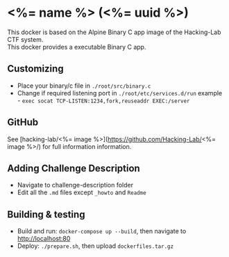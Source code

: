 # <%= name %> (<%= uuid %>)
This docker is based on the Alpine Binary C app image of the Hacking-Lab CTF system.  
This docker provides a executable Binary C app.

## Customizing
- Place your binary/c file in `./root/src/binary.c`
- Change if required listening port in `./root/etc/services.d/run`
  example - `exec socat TCP-LISTEN:1234,fork,reuseaddr EXEC:/server`

## GitHub
See [hacking-lab/<%= image %>](https://github.com/Hacking-Lab/<%= image %>/) for full information information.

## Adding Challenge Description
- Navigate to challenge-description folder
- Edit all the `.md` files except `_howto` and `Readme` 

## Building & testing
- Build and run: `docker-compose up --build`, then navigate to [http://localhost:80](http://localhost:80)
- Deploy: `./prepare.sh`, then upload `dockerfiles.tar.gz`